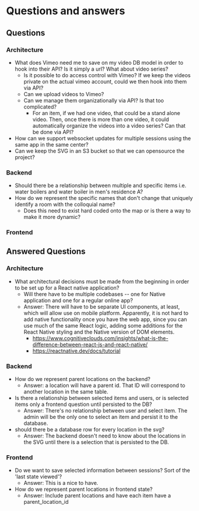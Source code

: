 # Questions and answers

## Questions
### Architecture
- What does Vimeo need me to save on my video DB model in order to hook into their API? Is it simply a url? What about video series? 
  - Is it possible to do access control with Vimeo? If we keep the videos private on the actual vimeo account, could we then hook into them via API? 
  - Can we upload videos to Vimeo? 
  - Can we manage them organizationally via API? Is that too complicated? 
    - For an item, if we had one video, that could be a stand alone video. Then, once there is more than one video, it could automatically organize the videos into a video series? Can that be done via API?
- How can we support websocket updates for multiple sessions using the same app in the same center?
- Can we keep the SVG in an S3 bucket so that we can opensource the project?

### Backend
- Should there be a relationship between multiple and specific items i.e. water boilers and water boiler in men's residence A?
- How do we represent the specific names that don't change that uniquely identify a room with the colloquial name?
  - Does this need to exist hard coded onto the map or is there a way to make it more dynamic?

### Frontend

## Answered Questions
### Architecture
- What architectural decisions must be made from the beginning in order to be set up for a React native application?
  - Will there have to be multiple codebases -- one for Native application and one for a regular online app?
  - Answer: There will have to be separate UI components, at least, which will allow use on mobile platform. Apparently, it is not hard to add native functionality once you have the web app, since you can use much of the same React logic, adding some additions for the React Native styling and the Native version of DOM elements. 
    - https://www.cognitiveclouds.com/insights/what-is-the-difference-between-react-js-and-react-native/
    - https://reactnative.dev/docs/tutorial

### Backend
- How do we represent parent locations on the backend?
  - Answer: a location will have a parent id. That ID will correspond to another location in the same table. 
- Is there a relationship between selected items and users, or is selected items only a frontend question until persisted to the DB?
  - Answer: There's no relationship between user and select item. The admin will be the only one to select an item and persist it to the database.
- should there be a database row for every location in the svg?
  - Answer: The backend doesn't need to know about the locations in the SVG until there is a selection that is persisted to the DB.

### Frontend
- Do we want to save selected information between sessions? Sort of the 'last state viewed'?
  - Answer: This is a nice to have.
- How do we represent parent locations in frontend state?
  - Answer: Include parent locations and have each item have a parent_location_id